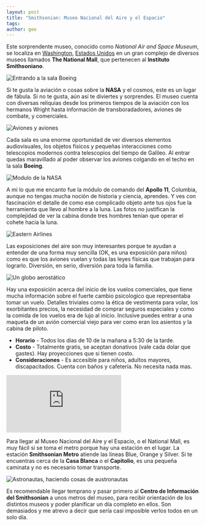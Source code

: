 ```yaml
---
layout: post
title: "Smithsonian: Museo Nacional del Aire y el Espacio"
tags: 
author: geo
---
```

Este sorprendente museo, conocido como *National Air and Space Museum*, se localiza en [Washington](/tag/washington), [Estados Unidos](/tag/estados-unidos) en un gran complejo de diversos museos llamados **The National Mall**, que pertenecen al **Instituto Smithsoniano**. 

![Entrando a la sala Boeing](/content/images/2015/03/2015-01-14-10-32-04.jpg)

Si te gusta la aviación o cosas sobre la **NASA** y el cosmos, este es un lugar de fábula. Si no te gusta, aún así te diviertes y sorprendes. El museo cuenta con diversas reliquias desde los primeros tiempos de la aviación con los hermanos Wright hasta información de transboradadores, aviones de combate, y comerciales.

![Aviones y aviones](/content/images/2015/03/2015-01-14-11-05-20.jpg)

Cada sala es una enorme oportunidad de ver diversos elementos audiovisuales, los objetos fisicos y pequeñas interacciones como telescopios modernos contra telescopios del tiempo de Galileo. Al entrar quedas maravillado al poder observar los aviones colgando en el techo en la sala **Boeing**.

![Modulo de la NASA](/content/images/2015/03/2015-01-14-11-26-07.jpg)

A mi lo que me encanto fue la módulo de comando del **Apollo 11**, Columbia, aunque no tengas mucha noción de historia y ciencia, aprendes. Y ves con fascinación el detalle de como ese complicado objeto ante tus ojos fue la herramienta que llevo al hombre a la luna. Las fotos no justifican la complejidad de ver la cabina donde tres hombres tenían que operar el cohete hacia la luna.

![Eastern Airlines](/content/images/2015/03/2015-01-14-11-58-08.jpg)

Las exposiciones del aire son muy interesantes porque te ayudan a entender de una forma muy sencilla (OK, es una exposición para niños) como es que los aviones vuelan y todas las leyes físicas que trabajan para lograrlo. Diversión, en serio, diversión para toda la familia. 

![Un globo aerostático](/content/images/2015/03/2015-01-14-11-56-06.jpg)

Hay una exposición acerca del inicio de los vuelos comerciales, que tiene mucha información sobre el fuerte cambio psicologico que representaba tomar un vuelo. Detalles triviales como la ética de vestimenta para volar, los exorbitantes precios, la necesidad de comprar seguros especiales y como la comida de los vuelos era de lujo al inicio. Inclusive puedes entrar a una maqueta de un avión comercial viejo para ver como eran los asientos y la cabina de piloto.

* **Horario** - Todos los días de 10 de la mañana a 5:30 de la tarde.
* **Costo** - Totalmente gratis, se aceptan donativos (vale cada dolar que gastes). Hay proyecciones que si tienen costo.
* **Consideraciones** - Es accesible para niños, adultos mayores, discapacitados. Cuenta con baños y cafetería. No necesita nada mas.

<div class="embed-responsive embed-responsive-16by9">
<iframe src="https://www.google.com/maps/embed?pb=!1m14!1m8!1m3!1d6211.135653864928!2d-77.02439911114502!3d38.88812852230695!3m2!1i1024!2i768!4f13.1!3m3!1m2!1s0x0000000000000000%3A0xf8e7c937dd8ce81b!2sSmithsonian+National+Air+and+Space+Museum!5e0!3m2!1sen!2sus!4v1426712397706" class="embed-responsive-item"  frameborder="0" style="border:0"></iframe>
</div>

Para llegar al Museo Nacional del Aire y el Espacio, o el National Mall, es muy fácil si se toma el metro porque hay una estación en el lugar. La estación  **Smithsonian Metro** atiende las líneas Blue, Orange y Silver. Si te encuentras cerca de la **Casa Blanca** o el **Capitolio**, es una pequeña caminata y no es necesario tomar transporte. 

![Astronautas, haciendo cosas de austronautas](/content/images/2015/03/2015-01-14-11-50-51.jpg)

Es recomendable llegar temprano y pasar primero al **Centro de Información del Smithsonian** a unos metros del museo, para recibir orientación de los distintos museos y poder planificar un día completo en ellos. Son demasiados y me atrevo a decir que sería casi imposible verlos todos en un solo día.